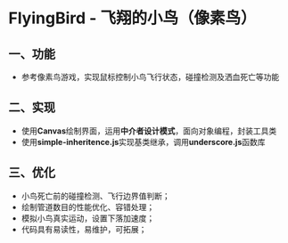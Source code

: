 # FlyingBird - 飞翔的小鸟（像素鸟）  
## 一、功能
 - 参考像素鸟游戏，实现鼠标控制小鸟飞行状态，碰撞检测及洒血死亡等功能  
## 二、实现
 - 使用**Canvas**绘制界面，运用**中介者设计模式**，面向对象编程，封装工具类
 - 使用**simple-inheritence.js**实现基类继承，调用**underscore.js**函数库
## 三、优化
 - 小鸟死亡前的碰撞检测、飞行边界值判断；
 - 绘制管道数目的性能优化、容错处理；
 - 模拟小鸟真实运动，设置下落加速度；
 - 代码具有易读性，易维护，可拓展；

 
 
